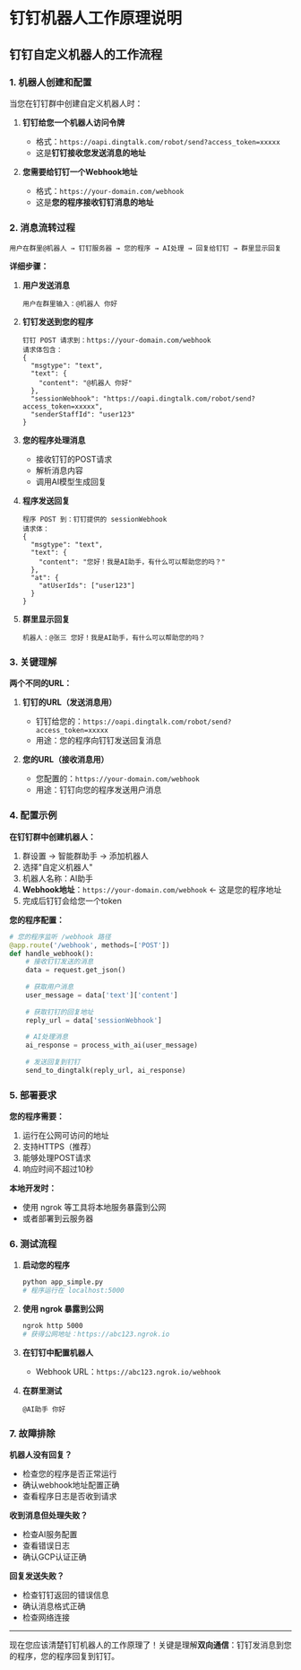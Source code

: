 # 钉钉机器人工作原理说明

## 钉钉自定义机器人的工作流程

### 1. 机器人创建和配置

当您在钉钉群中创建自定义机器人时：

1. **钉钉给您一个机器人访问令牌**
   - 格式：`https://oapi.dingtalk.com/robot/send?access_token=xxxxx`
   - 这是**钉钉接收您发送消息的地址**

2. **您需要给钉钉一个Webhook地址**
   - 格式：`https://your-domain.com/webhook`
   - 这是**您的程序接收钉钉消息的地址**

### 2. 消息流转过程

```
用户在群里@机器人 → 钉钉服务器 → 您的程序 → AI处理 → 回复给钉钉 → 群里显示回复
```

**详细步骤：**

1. **用户发送消息**
   ```
   用户在群里输入：@机器人 你好
   ```

2. **钉钉发送到您的程序**
   ```
   钉钉 POST 请求到：https://your-domain.com/webhook
   请求体包含：
   {
     "msgtype": "text",
     "text": {
       "content": "@机器人 你好"
     },
     "sessionWebhook": "https://oapi.dingtalk.com/robot/send?access_token=xxxxx",
     "senderStaffId": "user123"
   }
   ```

3. **您的程序处理消息**
   - 接收钉钉的POST请求
   - 解析消息内容
   - 调用AI模型生成回复

4. **程序发送回复**
   ```
   程序 POST 到：钉钉提供的 sessionWebhook
   请求体：
   {
     "msgtype": "text",
     "text": {
       "content": "您好！我是AI助手，有什么可以帮助您的吗？"
     },
     "at": {
       "atUserIds": ["user123"]
     }
   }
   ```

5. **群里显示回复**
   ```
   机器人：@张三 您好！我是AI助手，有什么可以帮助您的吗？
   ```

### 3. 关键理解

**两个不同的URL：**

1. **钉钉的URL（发送消息用）**
   - 钉钉给您的：`https://oapi.dingtalk.com/robot/send?access_token=xxxxx`
   - 用途：您的程序向钉钉发送回复消息

2. **您的URL（接收消息用）**
   - 您配置的：`https://your-domain.com/webhook`
   - 用途：钉钉向您的程序发送用户消息

### 4. 配置示例

**在钉钉群中创建机器人：**
1. 群设置 → 智能群助手 → 添加机器人
2. 选择"自定义机器人"
3. 机器人名称：AI助手
4. **Webhook地址**：`https://your-domain.com/webhook`  ← 这是您的程序地址
5. 完成后钉钉会给您一个token

**您的程序配置：**
```python
# 您的程序监听 /webhook 路径
@app.route('/webhook', methods=['POST'])
def handle_webhook():
    # 接收钉钉发送的消息
    data = request.get_json()
    
    # 获取用户消息
    user_message = data['text']['content']
    
    # 获取钉钉的回复地址
    reply_url = data['sessionWebhook']
    
    # AI处理消息
    ai_response = process_with_ai(user_message)
    
    # 发送回复到钉钉
    send_to_dingtalk(reply_url, ai_response)
```

### 5. 部署要求

**您的程序需要：**
1. 运行在公网可访问的地址
2. 支持HTTPS（推荐）
3. 能够处理POST请求
4. 响应时间不超过10秒

**本地开发时：**
- 使用 ngrok 等工具将本地服务暴露到公网
- 或者部署到云服务器

### 6. 测试流程

1. **启动您的程序**
   ```bash
   python app_simple.py
   # 程序运行在 localhost:5000
   ```

2. **使用 ngrok 暴露到公网**
   ```bash
   ngrok http 5000
   # 获得公网地址：https://abc123.ngrok.io
   ```

3. **在钉钉中配置机器人**
   - Webhook URL：`https://abc123.ngrok.io/webhook`

4. **在群里测试**
   ```
   @AI助手 你好
   ```

### 7. 故障排除

**机器人没有回复？**
- 检查您的程序是否正常运行
- 确认webhook地址配置正确
- 查看程序日志是否收到请求

**收到消息但处理失败？**
- 检查AI服务配置
- 查看错误日志
- 确认GCP认证正确

**回复发送失败？**
- 检查钉钉返回的错误信息
- 确认消息格式正确
- 检查网络连接

---

现在您应该清楚钉钉机器人的工作原理了！关键是理解**双向通信**：钉钉发消息到您的程序，您的程序回复到钉钉。